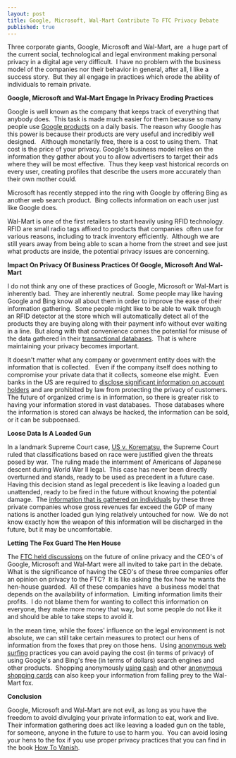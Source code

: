 ```yaml
---
layout: post
title: Google, Microsoft, Wal-Mart Contribute To FTC Privacy Debate
published: true
---
```

<p>Three corporate giants, Google, Microsoft and Wal-Mart, are  a huge part of the current social, technological and legal environment making personal privacy in a digital age very difficult.  I have no problem with the business model of the companies nor their behavior in general, after all, I like a success story.  But they all engage in practices which erode the ability of individuals to remain private.</p>
<p><strong>Google, Microsoft and Wal-Mart Engage In Privacy Eroding Practices</strong></p>
<p>Google is well known as the company that keeps track of everything that anybody does.  This task is made much easier for them because so many people use <a title="Google Voice" href="http://www.howtovanish.com/2009/10/the-good-the-bad-and-the-ugly-of-google-voice/" target="_blank">Google products</a> on a daily basis. The reason why Google has this power is because their products are very useful and incredibly well designed.   Although monetarily free, there is a cost to using them.  That cost is the price of your privacy. Google's business model relies on the information they gather about you to allow advertisers to target their ads where they will be most effective.  Thus they keep vast historical records on every user, creating profiles that describe the users more accurately than their own mother could.</p>
<p>Microsoft has recently stepped into the ring with Google by offering Bing as another web search product.  Bing collects information on each user just like Google does.</p>
<p>Wal-Mart is one of the first retailers to start heavily using RFID technology.  RFID are small radio tags affixed to products that companies  often use for various reasons, including to track inventory efficiently.  Although we are still years away from being able to scan a home from the street and see just what products are inside, the potential privacy issues are concerning.</p>
<p><strong>Impact On Privacy Of Business Practices Of Google, Microsoft And Wal-Mart</strong></p>
<p>I do not think any one of these practices of Google, Microsoft or Wal-Mart is inherently bad.  They are inherently neutral.  Some people may like having Google and Bing know all about them in order to improve the ease of their information gathering.  Some people might like to be able to walk through an RFID detector at the store which will automatically detect all of the products they are buying along with their payment info without ever waiting in a line.  But along with that convenience comes the potential for misuse of the data gathered in their <a title="Transactional Databases" href="http://www.howtovanish.com/2009/11/transactional-databases-what-me-worry/" target="_blank">transactional databases</a>.  That is where maintaining your privacy becomes important.</p>
<p>It doesn't matter what any company or government entity does with the information that is collected.   Even if the company itself does nothing to compromise your private data that it collects, someone else might.  Even banks in the US are required to <a href="http://www.howtovanish.com/bankprivacyreport1">disclose significant information on account holders</a> and are prohibited by law from protecting the privacy of customers.  The future of organized crime is in information, so there is greater risk to having your information stored in vast databases.  Those databases where the information is stored can always be hacked, the information can be sold, or it can be subpoenaed.</p>
<p><strong>Loose Data Is A Loaded Gun</strong></p>
<p>In a landmark Supreme Court case, <a title="Korematsu" href="http://en.wikipedia.org/wiki/Korematsu_v._United_States" target="_blank">US v. Korematsu</a>, the Supreme Court ruled that classifications based on race were justified given the threats posed by war.  The ruling made the internment of Americans of Japanese descent during World War II legal.  This case has never been directly overturned and stands, ready to be used as precedent in a future case.  Having this decision stand as legal precedent is like leaving a loaded gun unattended, ready to be fired in the future without knowing the potential damage.  The <a href="http://www.howtovanish.com/LegalServices">information that is gathered on individuals</a> by these three private companies whose gross revenues far exceed the GDP of many nations is another loaded gun lying relatively untouched for now.  We do not know exactly how the weapon of this information will be discharged in the future, but it may be uncomfortable.</p>
<p><strong>Letting The Fox Guard The Hen House</strong></p>
<p>The <a title="FTC" href="http://www.nytimes.com/2009/12/08/business/media/08adco.html?_r=1" target="_blank">FTC held discussions</a> on the future of online privacy and the CEO's of Google, Microsoft and Wal-Mart were all invited to take part in the debate.   What is the significance of having the CEO's of these three companies offer an opinion on privacy to the FTC?  It is like asking the fox how he wants the hen-house guarded.  All of these companies have  a business model that depends on the availability of information.  Limiting information limits their profits.  I do not blame them for wanting to collect this information on everyone, they make more money that way, but some people do not like it and should be able to take steps to avoid it.</p>
<p>In the mean time, while the foxes' influence on the legal environment is not absolute, we can still take certain measures to protect our hens of information from the foxes that prey on those hens.  Using <a title="Anonymous Web Surfing" href="http://www.howtovanish.com/IdentityCloaker" target="_blank">anonymous web surfing</a> practices you can avoid paying the cost (in terms of privacy) of using Google's and Bing's free (in terms of dollars) search engines and other products.  Shopping anonymously <a title="Use Cash" href="http://www.howtovanish.com/2009/10/the-sweet-sound-of-cash/" target="_blank">using cash</a> and other <a title="Anonymous Shopping Cards" href="http://www.howtovanish.com/2009/11/electronic-privacy-an-anonymous-card-for-shopping-online/" target="_blank">anonymous shopping cards</a> can also keep your information from falling prey to the Wal-Mart fox.</p>
<p><strong>Conclusion</strong></p>
<p>Google, Microsoft and Wal-Mart are not evil, as long as you have the freedom to avoid divulging your private information to eat, work and live.  Their information gathering does act like leaving a loaded gun on the table, for someone, anyone in the future to use to harm you.  You can avoid losing your hens to the fox if you use proper privacy practices that you can find in the book <a href="http://www.howtovanish.com/HTVBook">How To Vanish</a>.</p>

